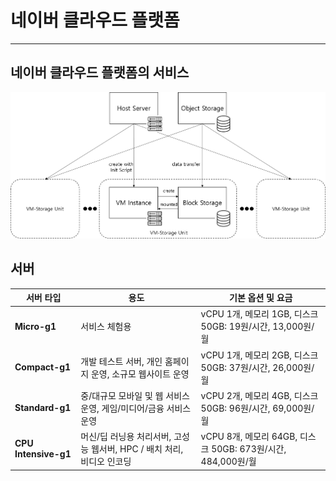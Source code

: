 # 네이버 클라우드 플랫폼
---
## 네이버 클라우드 플랫폼의 서비스
![NCPArchitecture](NCPArchitecture.png)
## 서버
| 서버 타입 | 용도 | 기본 옵션 및 요금|
|-----------|-------|------|
| **Micro-g1** | 서비스 체험용 | vCPU 1개, 메모리 1GB, 디스크 50GB: 19원/시간, 13,000원/월|
| **Compact-g1** | 개발 테스트 서버, 개인 홈페이지 운영, 소규모 웹사이트 운영 | vCPU 1개, 메모리 2GB, 디스크 50GB: 37원/시간, 26,000원/월 |
| **Standard-g1** | 중/대규모 모바일 및 웹 서비스 운영, 게임/미디어/금융 서비스 운영 |vCPU 2개, 메모리 4GB, 디스크 50GB: 96원/시간, 69,000원/월 |
| **CPU Intensive-g1** | 머신/딥 러닝용 처리서버, 고성능 웹서버, HPC / 배치 처리, 비디오 인코딩 | vCPU 8개, 메모리 64GB, 디스크 50GB: 673원/시간, 484,000원/월 |



